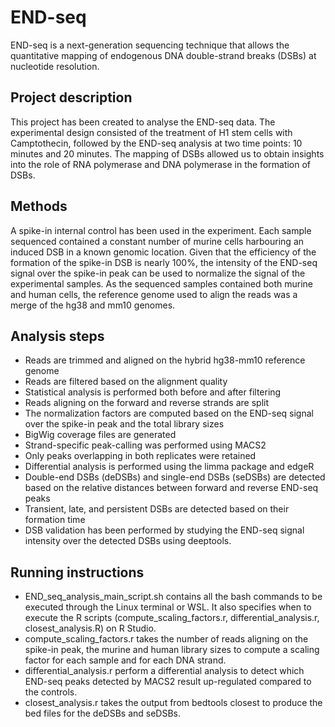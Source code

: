 # END-seq
END-seq is a next-generation sequencing technique that allows the quantitative mapping of endogenous DNA double-strand breaks (DSBs) at nucleotide resolution.

## Project description
This project has been created to analyse the END-seq data.
The experimental design consisted of the treatment of H1 stem cells with Camptothecin, followed by the END-seq analysis at two time points: 10 minutes and 20 minutes. 
The mapping of DSBs allowed us to obtain insights into the role of RNA polymerase and DNA polymerase in the formation of DSBs.

## Methods
A spike-in internal control has been used in the experiment. Each sample sequenced contained a constant number of murine cells harbouring an induced DSB in a known genomic location. Given that the efficiency of the formation of the spike-in DSB is nearly 100%, the intensity of the END-seq signal over the spike-in peak can be used to normalize the signal of the experimental samples. 
As the sequenced samples contained both murine and human cells, the reference genome used to align the reads was a merge of the hg38 and mm10 genomes.

## Analysis steps
- Reads are trimmed and aligned on the hybrid hg38-mm10 reference genome
- Reads are filtered based on the alignment quality
- Statistical analysis is performed both before and after filtering
- Reads aligning on the forward and reverse strands are split
- The normalization factors are computed based on the END-seq signal over the spike-in peak and the total library sizes
- BigWig coverage files are generated
- Strand-specific peak-calling was performed using MACS2
- Only peaks overlapping in both replicates were retained
- Differential analysis is performed using the limma package and edgeR
- Double-end DSBs (deDSBs) and single-end DSBs (seDSBs) are detected based on the relative distances between forward and reverse END-seq peaks
- Transient, late, and persistent DSBs are detected based on their formation time
- DSB validation has been performed by studying the END-seq signal intensity over the detected DSBs using deeptools.

## Running instructions
- END_seq_analysis_main_script.sh contains all the bash commands to be executed through the Linux terminal or WSL. It also specifies when to execute the R scripts (compute_scaling_factors.r, differential_analysis.r, closest_analysis.R) on R Studio.
- compute_scaling_factors.r takes the number of reads aligning on the spike-in peak, the murine and human library sizes to compute a scaling factor for each sample and for each DNA strand.
- differential_analysis.r perform a differential analysis to detect which END-seq peaks detected by MACS2 result up-regulated compared to the controls.
- closest_analysis.r takes the output from bedtools closest to produce the bed files for the deDSBs and seDSBs. 
